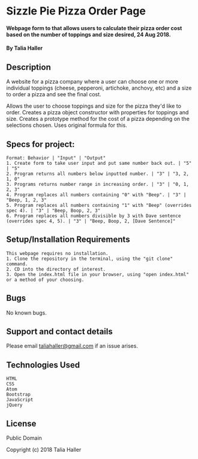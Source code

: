 # Sizzle Pie Pizza Order Page

#### Webpage form to that allows users to calculate their pizza order cost based on the number of toppings and size desired, 24 Aug 2018.
#### By Talia Haller

## Description

A website for a pizza company where a user can choose one or more individual toppings (cheese, pepperoni, artichoke, anchovy, etc) and a size to order a pizza and see the final cost.

Allows the user to choose toppings and size for the pizza they'd like to order.
Creates a pizza object constructor with properties for toppings and size.
Creates a prototype method for the cost of a pizza depending on the selections chosen. Uses original formula for this.

## Specs for project:

    Format: Behavior | "Input" | "Output"
    1. Create form to take user input and put same number back out. | "5" | "5"
    2. Program returns all numbers below inputted number. | "3" | "3, 2, 1, 0"
    3. Programs returns number range in increasing order. | "3" | "0, 1, 2, 3"
    4. Program replaces all numbers containing "0" with "Beep". | "3" | "Beep, 1, 2, 3"
    5. Program replaces all numbers containing "1" with "Beep" (overrides spec 4). | "3" | "Beep, Boop, 2, 3"
    6. Program replaces all numbers divisible by 3 with Dave sentence (overrides spec 4, 5). | "3" | "Beep, Boop, 2, [Dave Sentence]"


## Setup/Installation Requirements

    This webpage requires no installation.
    1. Clone the repository in the terminal, using the "git clone" command.
    2. CD into the directory of interest.
    3. Open the index.html file in your browser, using "open index.html" or a method of your choosing.

## Bugs

No known bugs.

## Support and contact details

Please email taliahaller@gmail.com if an issue arises.

## Technologies Used

    HTML
    CSS
    Atom
    Bootstrap
    JavaScript
    jQuery

## License

Public Domain

Copyright (c) 2018 Talia Haller
